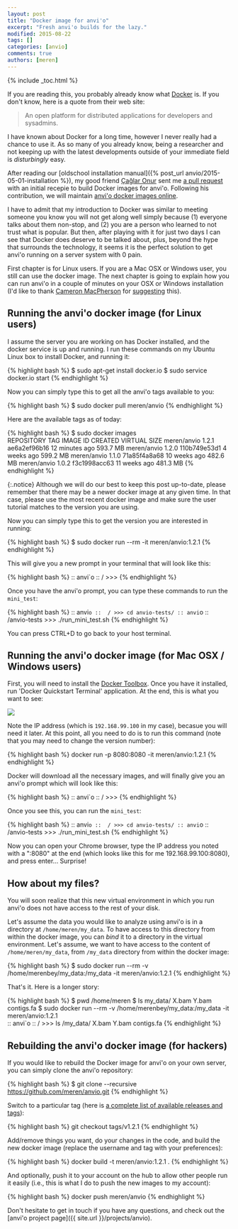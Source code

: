 ```yaml
---
layout: post
title: "Docker image for anvi'o"
excerpt: "Fresh anvi'o builds for the lazy."
modified: 2015-08-22
tags: []
categories: [anvio]
comments: true
authors: [meren]
---
```


{% include _toc.html %}

If you are reading this, you probably already know what [Docker](https://www.docker.com/https://www.docker.com/) is. If you don't know, here is a quote from their web site:

<blockquote>
An open platform for distributed applications for developers and sysadmins.
</blockquote>

I have known about Docker for a long time, however I never really had a chance to use it. As so many of you already know, being a researcher and not keeping up with the latest developments outside of your immediate field is _disturbingly_ easy.

After reading our [oldschool installation manual]({% post_url anvio/2015-05-01-installation %}), my good friend [Çağlar Onur](https://twitter.com/caglar10ur) sent me [a pull request](https://github.com/meren/anvio/pull/191) with an initial recepie to build Docker images for anvi'o. Following his contribution, we will maintain [anvi'o docker images online](https://hub.docker.com/r/meren/anvio/tags/).

I have to admit that my introduction to Docker was similar to meeting someone you know you will not get along well simply because (1) everyone talks about them non-stop, and (2) you are a person who learned to not trust what is popular. But then, after playing with it for just two days I can see that Docker does deserve to be talked about, plus, beyond the hype that surrounds the technology, it seems it is the perfect solution to get anvi'o running on a server system with 0 pain.

First chapter is for Linux users. If you are a Mac OSX or Windows user, you still can use the docker image. The next chapter is going to explain how you can run anvi'o in a couple of minutes on your OSX or Windows installation (I'd like to thank [Cameron MacPherson](https://www.linkedin.com/pub/cameron-macpherson/3/279/219) for [suggesting](https://github.com/meren/anvio/issues/213#issuecomment-148481913) this).

## Running the anvi'o docker image (for Linux users)

I assume the server you are working on has Docker installed, and the docker service is up and running. I run these commands on my Ubuntu Linux box to install Docker, and running it: 

{% highlight bash %}
$ sudo apt-get install docker.io
$ sudo service docker.io start
{% endhighlight %}

Now you can simply type this to get all the anvi'o tags available to you:

{% highlight bash %}
$ sudo docker pull meren/anvio
{% endhighlight %}

Here are the available tags as of today:

{% highlight bash %}
$ sudo docker images               
REPOSITORY          TAG                 IMAGE ID            CREATED             VIRTUAL SIZE
meren/anvio         1.2.1               ae6a2ef96b16        12 minutes ago      593.7 MB
meren/anvio         1.2.0               110b749e53d1        4 weeks ago         599.2 MB
meren/anvio         1.1.0               71a85f4a8a68        10 weeks ago        482.6 MB
meren/anvio         1.0.2               f3c1998acc63        11 weeks ago        481.3 MB
{% endhighlight %}

{:.notice}
Although we will do our best to keep this post up-to-date, please remember that there may be a newer docker image at any given time. In that case, please use the most recent docker image and make sure the user tutorial matches to the version you are using.

Now you can simply type this to get the version you are interested in running:

{% highlight bash %}
$ sudo docker run --rm -it meren/anvio:1.2.1
{% endhighlight %}

This will give you a new prompt in your terminal that will look like this:

{% highlight bash %}
:: anvi`o ::  / >>>
{% endhighlight %}

Once you have the anvi'o prompt, you can type these commands to run the `mini_test`:

{% highlight bash %}
:: anvi`o ::  / >>> cd anvio-tests/
:: anvi`o ::  /anvio-tests >>> ./run_mini_test.sh 
{% endhighlight %}

You can press CTRL+D to go back to your host terminal.


## Running the anvi'o docker image (for Mac OSX / Windows users)

First, you will need to install the [Docker Toolbox](https://www.docker.com/toolbox). Once you have it installed, run 'Docker Quickstart Terminal' application. At the end, this is what you want to see:

<div class="centerimg">
<a href="{{ site.url }}/images/anvio/2015-08-22-docker-image-for-anvio/docker-terminal.png"><img src="{{ site.url }}/images/anvio/2015-08-22-docker-image-for-anvio/docker-terminal.png" /></a>
</div>

Note the IP address (which is `192.168.99.100` in my case), becasue you will need it later. At this point, all you need to do is to run this command (note that you may need to change the version number):

{% highlight bash %}
docker run -p 8080:8080 -it meren/anvio:1.2.1
{% endhighlight %}

Docker will download all the necessary images, and will finally give you an anvi'o prompt which will look like this:

{% highlight bash %}
:: anvi`o ::  / >>>
{% endhighlight %}

Once you see this, you can run the `mini_test`:

{% highlight bash %}
:: anvi`o ::  / >>> cd anvio-tests/
:: anvi`o ::  /anvio-tests >>> ./run_mini_test.sh 
{% endhighlight %}

Now you can open your Chrome browser, type the IP address you noted with a ":8080" at the end (which looks like this for me 192.168.99.100:8080), and press enter... Surprise!


## How about my files?

You will soon realize that this new virtual environment in which you run anvi'o does not have access to the rest of your disk.

Let's assume the data you would like to analyze using anvi'o is in a directory at `/home/meren/my_data`. To have access to this directory from within the docker image, you can _bind_ it to a directory in the virtual environment. Let's assume, we want to have access to the content of `/home/meren/my_data`, from `/my_data` directory from within the docker image:

{% highlight bash %}
$ sudo docker run --rm -v /home/merenbey/my_data:/my_data -it meren/anvio:1.2.1
{% endhighlight %}

That's it. Here is a longer story:

{% highlight bash %}
$ pwd
/home/meren
$ ls my_data/
X.bam  Y.bam  contigs.fa
$ sudo docker run --rm -v /home/merenbey/my_data:/my_data -it meren/anvio:1.2.1                                      
:: anvi`o ::  / >>> ls /my_data/
X.bam  Y.bam  contigs.fa
{% endhighlight %}


## Rebuilding the anvi'o docker image (for hackers)

If you would like to rebuild the Docker image for anvi'o on your own server, you can simply clone the anvi'o repository:

{% highlight bash %}
$ git clone --recursive https://github.com/meren/anvio.git
{% endhighlight %}

Switch to a particular tag (here is [a complete list of available releases and tags](https://github.com/meren/anvio/releases)):

{% highlight bash %}
git checkout tags/v1.2.1
{% endhighlight %}

Add/remove things you want, do your changes in the code, and build the new docker image (replace the username and tag with your preferences):

{% highlight bash %}
docker build -t meren/anvio:1.2.1 .
{% endhighlight %}

And optionally, push it to your account on the hub to allow other people run it easily (i.e., this is what I do to push the new images to my account):

{% highlight bash %}
docker push meren/anvio
{% endhighlight %}

Don't hesitate to get in touch if you have any questions, and check out the [anvi'o project page]({{ site.url }}/projects/anvio).
